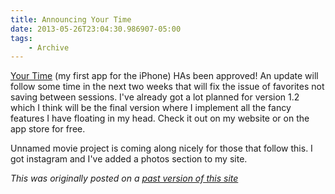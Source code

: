 ```yaml
---
title: Announcing Your Time
date: 2013-05-26T23:04:30.986907-05:00
tags:
    - Archive
---
```


[Your Time](https://web.archive.org/web/20130823071532/https://itunes.apple.com/us/app/your-time/id646402971?ls=1&mt=8) (my first app for the iPhone) HAs been approved! An update will follow some time in the next two weeks that will fix the issue of favorites not saving between sessions. I've already got a lot planned for version 1.2 which I think will be the final version where I implement all the fancy features I have floating in my head. Check it out on my website or on the app store for free.

Unnamed movie project is coming along nicely for those that follow this. I got instagram and I've added a photos section to my site.

_This was originally posted on a [past version of this site](https://web.archive.org/web/20130526023319/http://dhariri.com/)_
